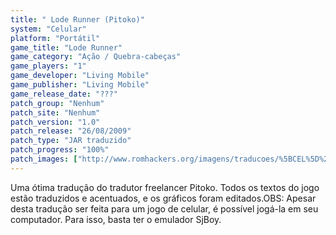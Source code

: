 ```yaml
---
title: " Lode Runner (Pitoko)"
system: "Celular"
platform: "Portátil"
game_title: "Lode Runner"
game_category: "Ação / Quebra-cabeças"
game_players: "1"
game_developer: "Living Mobile"
game_publisher: "Living Mobile"
game_release_date: "???"
patch_group: "Nenhum"
patch_site: "Nenhum"
patch_version: "1.0"
patch_release: "26/08/2009"
patch_type: "JAR traduzido"
patch_progress: "100%"
patch_images: ["http://www.romhackers.org/imagens/traducoes/%5BCEL%5D%20Lode%20Runner%20-%20Pitoko%20-%201.png","http://www.romhackers.org/imagens/traducoes/%5BCEL%5D%20Lode%20Runner%20-%20Pitoko%20-%202.png","http://www.romhackers.org/imagens/traducoes/%5BCEL%5D%20Lode%20Runner%20-%20Pitoko%20-%203.png"]
---
```

Uma ótima tradução do tradutor freelancer Pitoko. Todos os textos do jogo estão traduzidos e acentuados, e os gráficos foram editados.OBS: Apesar desta tradução ser feita para um jogo de celular, é possível jogá-la em seu computador. Para isso, basta ter o emulador SjBoy.